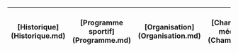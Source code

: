 <table>
    <thead>
        <tr>
            <th align="center" >[Historique](Historique.md)</th>
            <th align="center">[Programme sportif](Programme.md)</th>
            <th align="center">[Organisation](Organisation.md)</th>
            <th align="center">[Champions et médaillés](Champions.md)</th>
            <th align="center">[Enjeux économiques et médiatiques](Enjeux.md)</th>
            <th align="center">[Olympisme et politique](Politique.md)</th>
        </tr>
    </thead>
</table>
